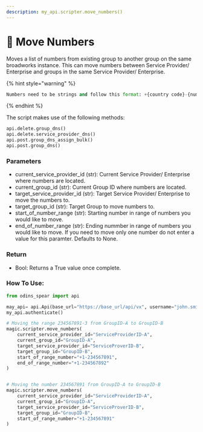 ```yaml
---
description: my_api.scripter.move_numbers()
---
```


# 🔢 Move Numbers

Moves a list of numbers from existing group to another group on the same broadworks instance. This can move numbers between Service Provider/ Enterprise and groups in the same Service Provider/ Enterprise.

{% hint style="warning" %}
```python
Numbers need to be strings and follow this format: +{country code}-{number}.
```
{% endhint %}



The script makes use of the following methods:

```python
api.delete.group_dns()
api.delete.service_provider_dns()
api.post.group_dns_assign_bulk()
api.post.group_dns()
```

### Parameters&#x20;

* current\_service\_provider\_id (str): Current Service Provider/ Enterprise where numbers are located.
* current\_group\_id (str): Current Group ID where numbers are located.&#x20;
* target\_service\_provider\_id (str): Target Service Provider/ Enterprise to move the numbers to.
* target\_group\_id (str): Target Group to move numbers to.&#x20;
* start\_of\_number\_range (str): Starting number in range of numbers you would like to move.
* end\_of\_number\_range (str): Ending nummber in range of numbers you would like to move. If you need to move only one number do not enter a value for this paramter. Defaults to None.

### Return

* Bool: Returns a True value once complete.&#x20;

### How To Use:

```python
from odins_spear import api

may_api= api.Api(base_url="https://base_url/api/vx", username="john.smith", password="ODIN_INSTANCE_1")
my_api.authenticate()

# Moving the range 234567891-3 from GroupID-A to GroupID-B
magic.scripter.move_numbers(
    current_service_provider_id="ServiceProviderID-A",
    current_group_id="GroupID-A",
    target_service_provider_id="ServiceProverID-B",
    target_group_id="GroupID-B",
    start_of_range_number="+1-234567891",
    end_of_range_number="+1-234567892"
)


# Moving the number 234567891 from GroupID-A to GroupID-B
magic.scripter.move_numbers(
    current_service_provider_id="ServiceProviderID-A",
    current_group_id="GroupID-A",
    target_service_provider_id="ServiceProverID-B",
    target_group_id="GroupID-B",
    start_of_range_number="+1-234567891"
)
```
